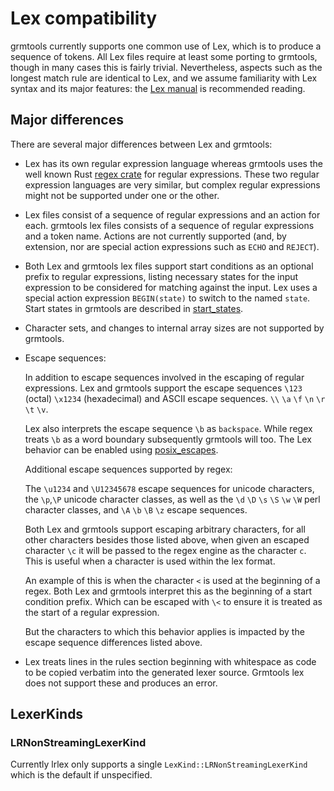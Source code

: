 # Lex compatibility

grmtools currently supports one common use of Lex, which is to produce a
sequence of tokens. All Lex files require at least some porting to grmtools,
though in many cases this is fairly trivial. Nevertheless, aspects such as
the longest match rule are identical to Lex, and we assume familiarity with Lex
syntax and its major features: the [Lex
manual](https://web.archive.org/web/20220402195947/dinosaur.compilertools.net/lex/index.html) is recommended
reading.


## Major differences

There are several major differences between Lex and grmtools:

 * Lex has its own regular expression language whereas grmtools uses the well
   known Rust [regex crate](https://crates.io/crates/regex) for regular
   expressions. These two regular expression languages are very similar, but
   complex regular expressions might not be supported under one or the other.

 * Lex files consist of a sequence of regular expressions and an action for each.
   grmtools lex files consists of a sequence of regular expressions and a token
   name. Actions are not currently supported (and, by extension, nor are
   special action expressions such as `ECHO` and `REJECT`).

 * Both Lex and grmtools lex files support start conditions as an optional prefix
   to regular expressions, listing necessary states for the input expression to 
   be considered for matching against the input. Lex uses a special action
   expression `BEGIN(state)` to switch to the named `state`. Start states in grmtools
   are described in [start_states](start_states.md).

 * Character sets, and changes to internal array sizes are not supported by grmtools.

 * Escape sequences:

   In addition to escape sequences involved in the escaping of regular expressions.
   Lex and grmtools support the escape sequences `\123` (octal) `\x1234` (hexadecimal)
   and ASCII escape sequences. `\\` `\a` `\f` `\n` `\r` `\t` `\v`.

   Lex also interprets the escape sequence `\b` as `backspace`.  While regex treats `\b`
   as a word boundary subsequently grmtools will too. The Lex behavior can be enabled
   using [posix_escapes](lexextensions.md).

   Additional escape sequences supported by regex:

   The `\u1234` and `\U12345678` escape sequences for unicode characters,
   the `\p`,`\P` unicode character classes, as well as the `\d` `\D` `\s` `\S`
   `\w` `\W` perl character classes, and `\A` `\b` `\B` `\z` escape sequences.

   Both Lex and grmtools support escaping arbitrary characters, for all other characters
   besides those listed above, when given an escaped character `\c` it will be passed to
   the regex engine as the character `c`.  This is useful when a character is used within
   the lex format.

   An example of this is when the character `<` is used at the beginning of a regex. Both Lex
   and grmtools interpret this as the beginning of a start condition prefix. Which can be
   escaped with `\<` to ensure it is treated as the start of a regular expression.

   But the characters to which this behavior applies is impacted by the escape sequence
   differences listed above.

* Lex treats lines in the rules section beginning with whitespace as code to be copied verbatim
  into the generated lexer source.  Grmtools lex does not support these and produces an error. 

## LexerKinds

### LRNonStreamingLexerKind

Currently lrlex only supports a single `LexKind::LRNonStreamingLexerKind` which is the default if unspecified.
